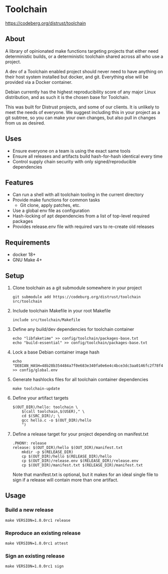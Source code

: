 # Toolchain #

<https://codeberg.org/distrust/toolchain>

## About ##

A library of opinionated make functions targeting projects that either need
deterministic builds, or a deterministic toolchain shared across all who use a
project.

A dev of a Toolchain enabled project should never need to have anything
on their host system installed but docker, and git. Everything else will be
provided via a Docker container.

Debian currently has the highest reproducibility score of any major Linux
distribution, and as such it is the chosen base for Toolchain.

This was built for Distrust projects, and some of our clients. It is unlikely
to meet the needs of everyone. We suggest including this in your project as
a git subtree, so you can make your own changes, but also pull in changes from
us as desired.

## Uses ##
 * Ensure everyone on a team is using the exact same tools
 * Ensure all releases and artifacts build hash-for-hash identical every time
 * Control supply chain security with only signed/reproducible dependencies

## Features ##
 * Can run a shell with all toolchain tooling in the current directory
 * Provide make functions for common tasks
   * Git clone, apply patches, etc.
 * Use a global env file as configuration
 * Hash-locking of apt dependencies from a list of top-level required packages
 * Provides release.env file with required vars to re-create old releases

## Requirements ##

* docker 18+
* GNU Make 4+

## Setup ##

1. Clone toolchain as a git submodule somewhere in your project

    ```
    git submodule add https://codeburg.org/distrust/toolchain src/toolchain
    ```

2. Include toolchain Makefile in your root Makefile

    ```
    include src/toolchain/Makefile
    ```

3. Define any build/dev dependencies for toolchain container

    ```
    echo "libfaketime" >> config/toolchain/packages-base.txt
    echo "build-essential" >> config/toolchain/packages-base.txt
    ```

4. Lock a base Debian container image hash

    ```
    echo "DEBIAN_HASH=48b28b354484a7f0e683e340fa0e6e4c4bce3dc3aa0146fc2f78f443fde2c55d" >> config/global.env
    ```

5. Generate hashlocks files for all toolchain container dependencies
    ```
    make toolchain-update
    ```

6. Define your artifact targets

    ```
    $(OUT_DIR)/hello: toolchain \
    	$(call toolchain,$(USER)," \
        cd $(SRC_DIR)/; \
        gcc hello.c -o $(OUT_DIR)/hello
    	")
    ```

7. Define a release target for your project depending on manifest.txt

    ```
    .PHONY: release
    release: $(OUT_DIR)/hello $(OUT_DIR)/manifest.txt
    	mkdir -p $(RELEASE_DIR)
    	cp $(OUT_DIR)/hello $(RELEASE_DIR)/hello
    	cp $(OUT_DIR)/release.env $(RELEASE_DIR)/release.env
    	cp $(OUT_DIR)/manifest.txt $(RELEASE_DIR)/manifest.txt
    ```

    Note that manifest.txt is optional, but it makes for an ideal single file
    to sign if a release will contain more than one artifact.


## Usage ##

### Build a new release

```
make VERSION=1.0.0rc1 release
```

### Reproduce an existing release

```
make VERSION=1.0.0rc1 attest
```

### Sign an existing release

```
make VERSION=1.0.0rc1 sign
```
